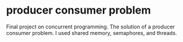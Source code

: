 # producer consumer problem

Final project on concurrent programming. The solution of a producer consumer problem. I used shared memory, semaphores, and threads. 
